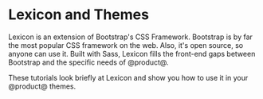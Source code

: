 # Lexicon and Themes [](id=lexicon-and-themes)

Lexicon is an extension of Bootstrap's CSS Framework. Bootstrap is by far the 
most popular CSS framework on the web. Also, it's open source, so anyone can use 
it. Built with Sass, Lexicon fills the front-end gaps between Bootstrap and the 
specific needs of @product@.

These tutorials look briefly at Lexicon and show you how to use it in your 
@product@ themes.